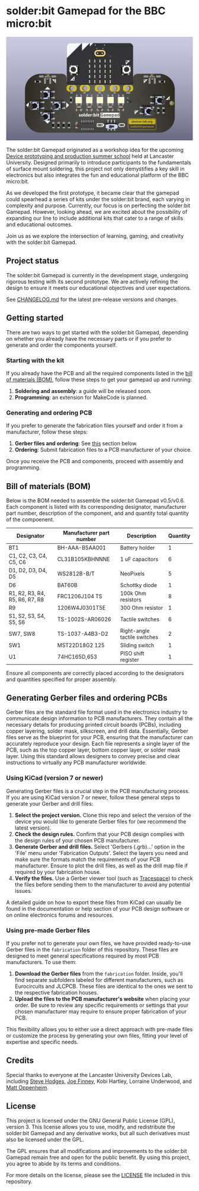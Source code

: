 # solder:bit Gamepad for the BBC micro:bit

![Render of the solder:bit Gamepad PCB](/media/cover-image.png "A render of the latest version of the board")

The solder:bit Gamepad originated as a workshop idea for the upcoming [Device prototyping and production summer school](https://prosquared.org/event/2024-summer-school/) held at Lancaster University. Designed primarily to introduce participants to the fundamentals of surface mount soldering, this project not only demystifies a key skill in electronics but also integrates the fun and educational platform of the BBC micro:bit.

As we developed the first prototype, it became clear that the gamepad could spearhead a series of kits under the solder:bit brand, each varying in complexity and purpose. Currently, our focus is on perfecting the solder:bit Gamepad. However, looking ahead, we are excited about the possibility of expanding our line to include additional kits that cater to a range of skills and educational outcomes.

Join us as we explore the intersection of learning, gaming, and creativity with the solder:bit Gamepad.

## Project status

The solder:bit Gamepad is currently in the development stage, undergoing rigorous testing with its second prototype. We are actively refining the design to ensure it meets our educational objectives and user expectations.

See [CHANGELOG.md](/CHANGELOG.md) for the latest pre-release versions and changes.

## Getting started

There are two ways to get started with the solder:bit Gamepad, depending on whether you already have the necessary parts or if you prefer to generate and order the components yourself.

### Starting with the kit

If you already have the PCB and all the required components listed in the [bill of materials (BOM)](#bill-of-materials-bom), follow these steps to get your gamepad up and running:

1. **Soldering and assembly**: a guide will be released soon.
2. **Programming**: an extension for MakeCode is planned.

### Generating and ordering PCB

If you prefer to generate the fabrication files yourself and order it from a manufacturer, follow these steps:

1. **Gerber files and ordering**: See [this](#generating-gerber-files-and-ordering-pcbsw) section below.
2. **Ordering**: Submit fabrication files to a PCB manufacturer of your choice.

Once you receive the PCB and components, proceed with assembly and programming.

## Bill of materials (BOM)

Below is the BOM needed to assemble the solder:bit Gamepad v0.5/v0.6. Each component is listed with its corresponding designator, manufacturer part number, description of the component, and and quantity total quantity of the compoenent.

| Designator                     | Manufacturer part number | Description                  | Quantity |
| ------------------------------ | ------------------------ | ---------------------------- | -------- |
| BT1                            | BH-AAA-B5AA001           | Battery holder               | 1        |
| C1, C2, C3, C4, C5, C6         | CL31B105KBHNNNE          | 1 uF capacitors              | 6        |
| D1, D2, D3, D4, D5             | WS2812B-B/T              | NeoPixels                    | 5        |
| D6                             | BAT60B                   | Schottky diode               | 1        |
| R1, R2, R3, R4, R5, R6, R7, R8 | FRC1206J104 TS           | 100k Ohm resistors           | 8        |
| R9                             | 1206W4J0301T5E           | 300 Ohm resistor             | 1        |
| S1, S2, S3, S4, S5, S6         | TS-1002S-AR06026         | Tactile switches             | 6        |
| SW7, SW8                       | TS-1037-A4B3-D2          | Right-angle tactile switches | 2        |
| SW1                            | MST22D18G2 125           | Sliding switch               | 1        |
| U1                             | 74HC165D,653             | PISO shift register          | 1        |

Ensure all components are correctly placed according to the designators and quantities specified for proper assembly.

## Generating Gerber files and ordering PCBs

Gerber files are the standard file format used in the electronics industry to communicate design information to PCB manufacturers. They contain all the necessary details for producing printed circuit boards (PCBs), including copper layering, solder mask, silkscreen, and drill data. Essentially, Gerber files serve as the blueprint for your PCB, ensuring that the manufacturer can accurately reproduce your design. Each file represents a single layer of the PCB, such as the top copper layer, bottom copper layer, or solder mask layer. Using this standard allows designers to convey precise and clear instructions to virtually any PCB manufacturer worldwide.

### Using KiCad (version 7 or newer)

Generating Gerber files is a crucial step in the PCB manufacturing process. If you are using KiCad version 7 or newer, follow these general steps to generate your Gerber and drill files:

1. **Select the project version.** Clone this repo and select the version of the device you would like to generate Gerber files for (we recommend the latest version).
2. **Check the design rules.** Confirm that your PCB design complies with the design rules of your chosen PCB manufacturer.
3. **Generate Gerber and drill files.** Select 'Gerbers (.grb)...' option in the 'File' menu under 'Fabrication Outputs'. Select the layers you need and make sure the formats match the requirements of your PCB manufacturer. Ensure to plot the drill files, as well as the drill map file if required by your fabrication house.
4. **Verify the files.** Use a Gerber viewer tool (such as [Tracespace](https://tracespace.io)) to check the files before sending them to the manufacturer to avoid any potential issues.

A detailed guide on how to export these files from KiCad can usually be found in the documentation or help section of your PCB design software or on online electronics forums and resources.

### Using pre-made Gerber files

If you prefer not to generate your own files, we have provided ready-to-use Gerber files in the `fabrication` folder of this repository. These files are designed to meet general specifications required by most PCB manufacturers. To use them:

1. **Download the Gerber files** from the `fabrication` folder. Inside, you'll find separate subfolders labeled for different manufacturers, such as Eurocircuits and JLCPCB. These files are identical to the ones we sent to the respective fabrication houses.
2. **Upload the files to the PCB manufacturer's website** when placing your order. Be sure to review any specific requirements or settings that your chosen manufacturer may require to ensure proper fabrication of your PCB.

This flexibility allows you to either use a direct approach with pre-made files or customize the process by generating your own files, fitting your level of expertise and specific needs.

## Credits

Special thanks to everyone at the Lancaster University Devices Lab, including [Steve Hodges](https://github.com/sehodges), [Joe Finney](https://github.com/finneyj),
Kobi Hartley, Lorraine Underwood, and [Matt Oppenheim](https://github.com/mattoppenheim).

## License

This project is licensed under the GNU General Public License (GPL), version 3. This license allows you to use, modify, and redistribute the solder:bit Gamepad and any derivative works, but all such derivatives must also be licensed under the GPL.

The GPL ensures that all modifications and improvements to the solder:bit Gamepad remain free and open for the public benefit. By using this project, you agree to abide by its terms and conditions.

For more details on the license, please see the [LICENSE](/LICENSE.txt) file included in this repository.
